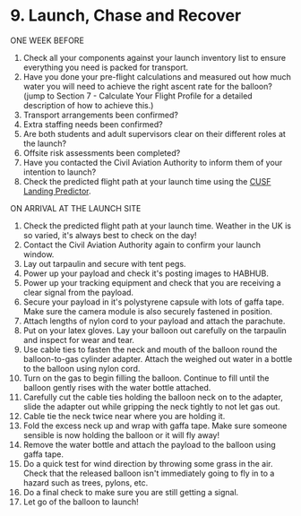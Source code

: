 # 9. Launch, Chase and Recover

ONE WEEK BEFORE

1. Check all your components against your launch inventory list to ensure everything you need is packed for transport.
2. Have you done your pre-flight calculations and measured out how much water you will need to achieve the right ascent rate for the balloon? (jump to Section 7 - Calculate Your Flight Profile for a detailed description of how to achieve this.)
2. Transport arrangements been confirmed?
3. Extra staffing needs been confirmed?
4. Are both students and adult supervisors clear on their different roles at the launch?
5. Offsite risk assessments been completed?
6. Have you contacted the Civil Aviation Authority to inform them of your intention to launch?
7. Check the predicted flight path at your launch time using the [CUSF Landing Predictor](http://predict.habhub.org/).

ON ARRIVAL AT THE LAUNCH SITE

1. Check the predicted flight path at your launch time. Weather in the UK is so varied, it's always best to check on the day!
2. Contact the Civil Aviation Authority again to confirm your launch window.
3. Lay out tarpaulin and secure with tent pegs.
4. Power up your payload and check it's posting images to HABHUB.
5. Power up your tracking equipment and check that you are receiving a clear signal from the payload.
6. Secure your payload in it's polystyrene capsule with lots of gaffa tape. Make sure the camera module is also securely fastened in position.
7. Attach lengths of nylon cord to your payload and attach the parachute.
8. Put on your latex gloves. Lay your balloon out carefully on the tarpaulin and inspect for wear and tear.
9. Use cable ties to fasten the neck and mouth of the balloon round the balloon-to-gas cylinder adapter. Attach the weighed out water in a bottle to the balloon using nylon cord.
10. Turn on the gas to begin filling the balloon. Continue to fill until the balloon gently rises with the water bottle attached.
11. Carefully cut the cable ties holding the balloon neck on to the adapter, slide the adapter out while gripping the neck tightly to not let gas out. 
12. Cable tie the neck twice near where you are holding it. 
13. Fold the excess neck up and wrap with gaffa tape. Make sure someone sensible is now holding the balloon or it will fly away!
14. Remove the water bottle and attach the payload to the balloon using gaffa tape.
15. Do a quick test for wind direction by throwing some grass in the air. Check that the released balloon isn't immediately going to fly in to a hazard such as trees, pylons, etc.
16. Do a final check to make sure you are still getting a signal.
17. Let go of the balloon to launch!

